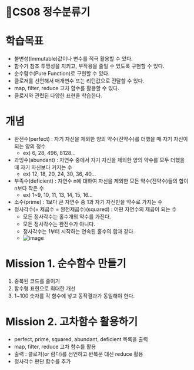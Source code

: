 🎯CS08 정수분류기
=

# 학습목표

- 불변성(Immutable)값이나 변수를 적극 활용할 수 있다.
- 함수가 참조 투명성을 지키고, 부작용을 줄일 수 있도록 구현할 수 있다.
- 순수함수(Pure Function)로 구현할 수 있다.
- 클로저를 선언해서 매개변수 또는 리턴값으로 전달할 수 있다.
- map, filter, reduce 고차 함수를 활용할 수 있다.
- 클로저와 관련된 다양한 표현을 학습한다.

# 개념
- 완전수(perfect) : 자기 자신을 제외한 양의 약수(진약수)를 더했을 때 자기 자신이 되는 양의 정수
  - ex) 6, 28, 496, 8128...
- 과잉수(abundant) : 자연수 중에서 자기 자신을 제외한 양의 약수를 모두 더했을 때 자기 자신보다 커지는 수
  - ex) 12, 18, 20, 24, 30, 36, 40...
- 부족수(deficient) : 자연수 n에 대하여 자신을 제외한 모든 약수(진약수)들의 합이 n보다 작은 수
  - ex) 1~9, 10, 11, 13, 14, 15, 16...
- 소수(prime) : 1보다 큰 자연수 중 1과 자기 자신만을 약수로 가지는 수
- 정사각수(= 제곱수 = 완전제곱수)(squared) : 어떤 자연수의 제곱이 되는 수
  - 모든 정사각수는 홀수개의 약수를 가진다.
  - 모든 정사각수는 완전수가 아니다.
  - 정사각수는 1부터 시작하는 연속된 홀수의 합과 같다.
  - ![image](https://user-images.githubusercontent.com/118447769/215376425-c33620dc-83a7-4014-b49a-686cbc7d980b.png)

# Mission 1. 순수함수 만들기

1. 중복된 코드를 줄이기
2. 함수형 표현으로 최대한 개선
3. 1~100 숫자를 각 함수에 넣고 동작결과가 동일해야 한다.

# Mission 2. 고차함수 활용하기

- perfect, prime, squared, abundant, deficient 목록을 출력
- map, filter, reduce 고차 함수를 활용
- 출력 : 클로저(or 람다)를 선언하고 반복문 대신 reduce 활용
- 정사각수 판단 함수를 추가